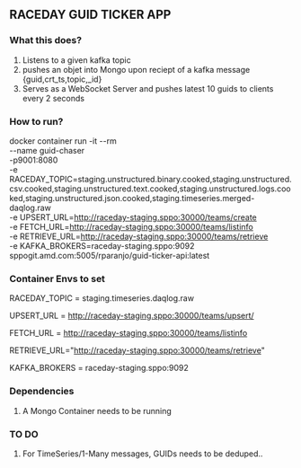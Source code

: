## RACEDAY GUID TICKER APP

### What this does?

1. Listens to a given kafka topic
2. pushes an objet into Mongo upon reciept of a kafka message {guid,crt_ts,topic,\_id}
3. Serves as a WebSocket Server and pushes latest 10 guids to clients every 2 seconds

### How to run?

docker container run -it --rm \
 --name guid-chaser \
 -p9001:8080 \
 -e RACEDAY_TOPIC=staging.unstructured.binary.cooked,staging.unstructured.csv.cooked,staging.unstructured.text.cooked,staging.unstructured.logs.cooked,staging.unstructured.json.cooked,staging.timeseries.merged-daqlog.raw \
 -e UPSERT_URL=http://raceday-staging.sppo:30000/teams/create \
 -e FETCH_URL=http://raceday-staging.sppo:30000/teams/listinfo \
 -e RETRIEVE_URL=http://raceday-staging.sppo:30000/teams/retrieve \
 -e KAFKA_BROKERS=raceday-staging.sppo:9092 \
 sppogit.amd.com:5005/rparanjo/guid-ticker-api:latest

### Container Envs to set

RACEDAY_TOPIC = staging.timeseries.daqlog.raw

UPSERT_URL = http://raceday-staging.sppo:30000/teams/upsert/

FETCH_URL = http://raceday-staging.sppo:30000/teams/listinfo

RETRIEVE_URL="http://raceday-staging.sppo:30000/teams/retrieve"

KAFKA_BROKERS = raceday-staging.sppo:9092

### Dependencies

1. A Mongo Container needs to be running

### TO DO

1. For TimeSeries/1-Many messages, GUIDs needs to be deduped..
